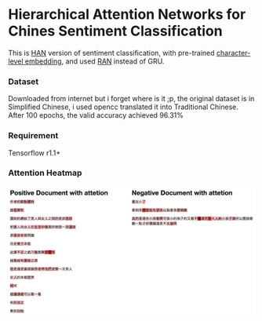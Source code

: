 Hierarchical Attention Networks for Chines Sentiment Classification
====================================================

This is [HAN](http://www.aclweb.org/anthology/N16-1174) version of sentiment classification, with pre-trained [character-level embedding](https://github.com/indiejoseph/chinese-char-rnn), and used [RAN](https://github.com/indiejoseph/tf-ran-cell) instead of GRU.

### Dataset
Downloaded from internet but i forget where is it ;p, the original dataset is in Simplified Chinese, i used opencc translated it into Traditional Chinese.
After 100 epochs, the valid accuracy achieved 96.31%

### Requirement
Tensorflow r1.1+

### Attention Heatmap
![attention heatmap](/attention.png)
